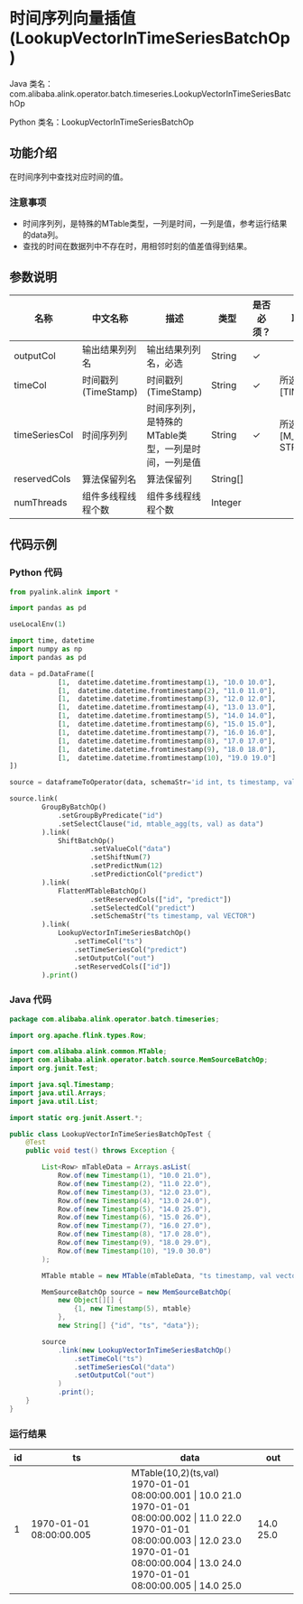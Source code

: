 # 时间序列向量插值 (LookupVectorInTimeSeriesBatchOp)
Java 类名：com.alibaba.alink.operator.batch.timeseries.LookupVectorInTimeSeriesBatchOp

Python 类名：LookupVectorInTimeSeriesBatchOp


## 功能介绍
在时间序列中查找对应时间的值。

### 注意事项
- 时间序列列，是特殊的MTable类型，一列是时间，一列是值，参考运行结果的data列。
- 查找的时间在数据列中不存在时，用相邻时刻的值差值得到结果。

## 参数说明

| 名称 | 中文名称 | 描述 | 类型 | 是否必须？ | 取值范围 | 默认值 |
| --- | --- | --- | --- | --- | --- | --- |
| outputCol | 输出结果列列名 | 输出结果列列名，必选 | String | ✓ |  |  |
| timeCol | 时间戳列(TimeStamp) | 时间戳列(TimeStamp) | String | ✓ | 所选列类型为 [TIMESTAMP] |  |
| timeSeriesCol | 时间序列列 | 时间序列列，是特殊的MTable类型，一列是时间，一列是值 | String | ✓ | 所选列类型为 [M_TABLE, STRING] |  |
| reservedCols | 算法保留列名 | 算法保留列 | String[] |  |  | null |
| numThreads | 组件多线程线程个数 | 组件多线程线程个数 | Integer |  |  | 1 |

## 代码示例
### Python 代码
```python
from pyalink.alink import *

import pandas as pd

useLocalEnv(1)

import time, datetime
import numpy as np
import pandas as pd

data = pd.DataFrame([
			[1,  datetime.datetime.fromtimestamp(1), "10.0 10.0"],
			[1,  datetime.datetime.fromtimestamp(2), "11.0 11.0"],
			[1,  datetime.datetime.fromtimestamp(3), "12.0 12.0"],
			[1,  datetime.datetime.fromtimestamp(4), "13.0 13.0"],
			[1,  datetime.datetime.fromtimestamp(5), "14.0 14.0"],
			[1,  datetime.datetime.fromtimestamp(6), "15.0 15.0"],
			[1,  datetime.datetime.fromtimestamp(7), "16.0 16.0"],
			[1,  datetime.datetime.fromtimestamp(8), "17.0 17.0"],
			[1,  datetime.datetime.fromtimestamp(9), "18.0 18.0"],
			[1,  datetime.datetime.fromtimestamp(10), "19.0 19.0"]
])

source = dataframeToOperator(data, schemaStr='id int, ts timestamp, val string', op_type='batch')

source.link(
        GroupByBatchOp()
			.setGroupByPredicate("id")
			.setSelectClause("id, mtable_agg(ts, val) as data")
		).link(
            ShiftBatchOp()
					.setValueCol("data")
					.setShiftNum(7)
					.setPredictNum(12)
					.setPredictionCol("predict")
		).link(
            FlattenMTableBatchOp()
					.setReservedCols(["id", "predict"])
					.setSelectedCol("predict")
					.setSchemaStr("ts timestamp, val VECTOR")
        ).link(
            LookupVectorInTimeSeriesBatchOp()
				.setTimeCol("ts")
				.setTimeSeriesCol("predict")
				.setOutputCol("out")
				.setReservedCols(["id"])
        ).print()
```
### Java 代码
```java
package com.alibaba.alink.operator.batch.timeseries;

import org.apache.flink.types.Row;

import com.alibaba.alink.common.MTable;
import com.alibaba.alink.operator.batch.source.MemSourceBatchOp;
import org.junit.Test;

import java.sql.Timestamp;
import java.util.Arrays;
import java.util.List;

import static org.junit.Assert.*;

public class LookupVectorInTimeSeriesBatchOpTest {
	@Test
	public void test() throws Exception {

		List<Row> mTableData = Arrays.asList(
			Row.of(new Timestamp(1), "10.0 21.0"),
			Row.of(new Timestamp(2), "11.0 22.0"),
			Row.of(new Timestamp(3), "12.0 23.0"),
			Row.of(new Timestamp(4), "13.0 24.0"),
			Row.of(new Timestamp(5), "14.0 25.0"),
			Row.of(new Timestamp(6), "15.0 26.0"),
			Row.of(new Timestamp(7), "16.0 27.0"),
			Row.of(new Timestamp(8), "17.0 28.0"),
			Row.of(new Timestamp(9), "18.0 29.0"),
			Row.of(new Timestamp(10), "19.0 30.0")
		);

		MTable mtable = new MTable(mTableData, "ts timestamp, val vector");

		MemSourceBatchOp source = new MemSourceBatchOp(
			new Object[][] {
				{1, new Timestamp(5), mtable}
			},
			new String[] {"id", "ts", "data"});

		source
			.link(new LookupVectorInTimeSeriesBatchOp()
				.setTimeCol("ts")
				.setTimeSeriesCol("data")
				.setOutputCol("out")
			)
			.print();
	}
}
```

### 运行结果
id|ts|data|out
---|---|----|---
1|1970-01-01 08:00:00.005|MTable(10,2)(ts,val)<br> 1970-01-01 08:00:00.001 &#124; 10.0 21.0 <br> 1970-01-01 08:00:00.002 &#124; 11.0 22.0 <br>1970-01-01 08:00:00.003 &#124; 12.0 23.0 <br> 1970-01-01 08:00:00.004 &#124; 13.0 24.0 <br> 1970-01-01 08:00:00.005 &#124; 14.0 25.0|14.0 25.0
